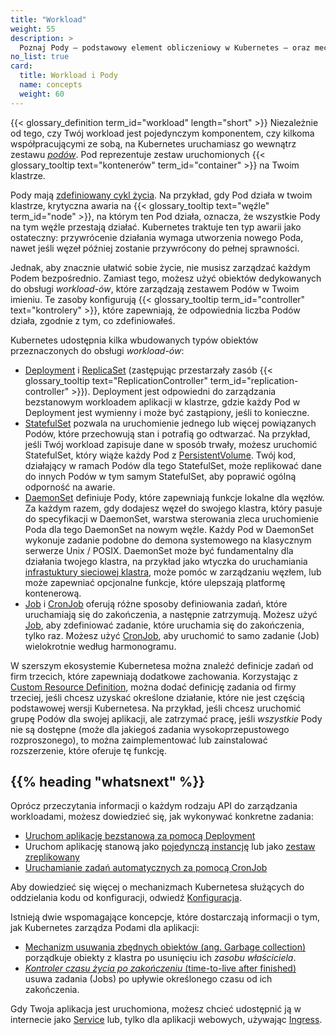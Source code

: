 ```yaml
---
title: "Workload"
weight: 55
description: >
  Poznaj Pody – podstawowy element obliczeniowy w Kubernetes – oraz mechanizmy ułatwiające ich wdrażanie.
no_list: true
card:
  title: Workload i Pody
  name: concepts
  weight: 60
---
```


{{< glossary_definition term_id="workload" length="short" >}} Niezależnie
od tego, czy Twój workload jest pojedynczym komponentem, czy kilkoma
współpracującymi ze sobą, na Kubernetes uruchamiasz go wewnątrz zestawu
[_podów_](/docs/concepts/workloads/pods). Pod reprezentuje zestaw uruchomionych
{{< glossary_tooltip text="kontenerów" term_id="container" >}} na Twoim klastrze.

Pody mają [zdefiniowany cykl życia](/docs/concepts/workloads/pods/pod-lifecycle/). Na
przykład, gdy Pod działa w twoim klastrze, krytyczna awaria na
{{< glossary_tooltip text="węźle" term_id="node" >}}, na którym ten Pod działa, oznacza, że wszystkie Pody na tym węźle
przestają działać. Kubernetes traktuje ten typ awarii jako ostateczny: przywrócenie działania
wymaga utworzenia nowego Poda, nawet jeśli węzeł później zostanie przywrócony do pełnej sprawności.

Jednak, aby znacznie ułatwić sobie życie, nie musisz zarządzać każdym
Podem bezpośrednio. Zamiast tego, możesz użyć obiektów dedykowanych do obsługi _workload-ów_,
które zarządzają zestawem Podów w Twoim imieniu. Te zasoby konfigurują
{{< glossary_tooltip term_id="controller" text="kontrolery" >}}, które
zapewniają, że odpowiednia liczba Podów działa, zgodnie z tym, co zdefiniowałeś.

Kubernetes udostępnia kilka wbudowanych typów obiektów przeznaczonych do obsługi   _workload-ów_:

* [Deployment](/docs/concepts/workloads/controllers/deployment/) i
  [ReplicaSet](/docs/concepts/workloads/controllers/replicaset/) (zastępując przestarzały zasób
  {{< glossary_tooltip text="ReplicationController" term_id="replication-controller" >}}). Deployment
  jest odpowiedni do zarządzania bezstanowym workloadem aplikacji w
  klastrze, gdzie każdy Pod w Deployment jest wymienny i może być zastąpiony, jeśli to konieczne.
* [StatefulSet](/docs/concepts/workloads/controllers/statefulset/) pozwala na
  uruchomienie jednego lub więcej powiązanych Podów, które przechowują stan i potrafią go
  odtwarzać. Na przykład, jeśli Twój workload zapisuje dane w sposób trwały, możesz
  uruchomić StatefulSet, który wiąże każdy Pod z [PersistentVolume](/docs/concepts/storage/persistent-volumes/).
  Twój kod, działający w ramach Podów dla tego StatefulSet, może
  replikować dane do innych Podów w tym samym StatefulSet, aby poprawić ogólną odporność na awarie.
* [DaemonSet](/docs/concepts/workloads/controllers/daemonset/) definiuje Pody,
  które zapewniają funkcje lokalne dla węzłów. Za każdym razem, gdy dodajesz węzeł do
  swojego klastra, który pasuje do specyfikacji w DaemonSet, warstwa sterowania zleca uruchomienie
  Poda dla tego DaemonSet na nowym węźle. Każdy Pod w DaemonSet
  wykonuje zadanie podobne do demona systemowego na klasycznym serwerze Unix / POSIX.
  DaemonSet może być fundamentalny dla działania twojego klastra, na przykład jako
  wtyczka do uruchamiania [infrastuktury sieciowej klastra](/docs/concepts/cluster-administration/networking/#how-to-implement-the-kubernetes-network-model),
  może pomóc w
  zarządzaniu węzłem, lub może zapewniać opcjonalne funkcje, które ulepszają platformę kontenerową.
* [Job](/docs/concepts/workloads/controllers/job/) i
  [CronJob](/docs/concepts/workloads/controllers/cron-jobs/) oferują różne sposoby
  definiowania zadań, które uruchamiają się do zakończenia, a następnie
  zatrzymują. Możesz użyć [Job](/docs/concepts/workloads/controllers/job/),
  aby zdefiniować zadanie, które uruchamia się do zakończenia, tylko
  raz. Możesz użyć [CronJob](/docs/concepts/workloads/controllers/cron-jobs/),
  aby uruchomić to samo zadanie (Job) wielokrotnie według harmonogramu.

W szerszym ekosystemie Kubernetesa można znaleźć definicje zadań od firm trzecich, które
zapewniają dodatkowe zachowania. Korzystając z [Custom Resource Definition](/docs/concepts/extend-kubernetes/api-extension/custom-resources/),
można dodać definicję zadania od firmy
trzeciej, jeśli chcesz uzyskać określone działanie, które nie jest częścią podstawowej wersji
Kubernetesa. Na przykład, jeśli chcesz uruchomić grupę Podów dla swojej aplikacji, ale
zatrzymać pracę, jeśli _wszystkie_ Pody nie są dostępne (może dla jakiegoś zadania
wysokoprzepustowego rozproszonego), to można zaimplementować lub zainstalować rozszerzenie, które oferuje tę funkcję.

## {{% heading "whatsnext" %}}

Oprócz przeczytania informacji o każdym rodzaju API do zarządzania workloadami,
możesz dowiedzieć się, jak wykonywać konkretne zadania:

* [Uruchom aplikację bezstanową za pomocą Deployment](/docs/tasks/run-application/run-stateless-application-deployment/)
* Uruchom aplikację stanową jako [pojedynczą instancję](/docs/tasks/run-application/run-single-instance-stateful-application/)
  lub jako [zestaw zreplikowany](/docs/tasks/run-application/run-replicated-stateful-application/)
* [Uruchamianie zadań automatycznych za pomocą CronJob](/docs/tasks/job/automated-tasks-with-cron-jobs/)

Aby dowiedzieć się więcej o mechanizmach Kubernetesa służących do
oddzielania kodu od konfiguracji, odwiedź [Konfiguracja](/docs/concepts/configuration/).

Istnieją dwie wspomagające koncepcje, które dostarczają
informacji o tym, jak Kubernetes zarządza Podami dla aplikacji:
* [Mechanizm usuwania zbędnych obiektów (ang. Garbage collection)](/docs/concepts/architecture/garbage-collection/)
  porządkuje obiekty z klastra po usunięciu ich _zasobu właściciela_.
* [_Kontroler czasu życia po zakończeniu_ (time-to-live after finished)](/docs/concepts/workloads/controllers/ttlafterfinished/)
  usuwa zadania (Jobs) po upływie określonego czasu od ich zakończenia.

Gdy Twoja aplikacja jest uruchomiona, możesz chcieć udostępnić ją w internecie jako
[Service](/docs/concepts/services-networking/service/) lub, tylko dla
aplikacji webowych, używając [Ingress](/docs/concepts/services-networking/ingress).

